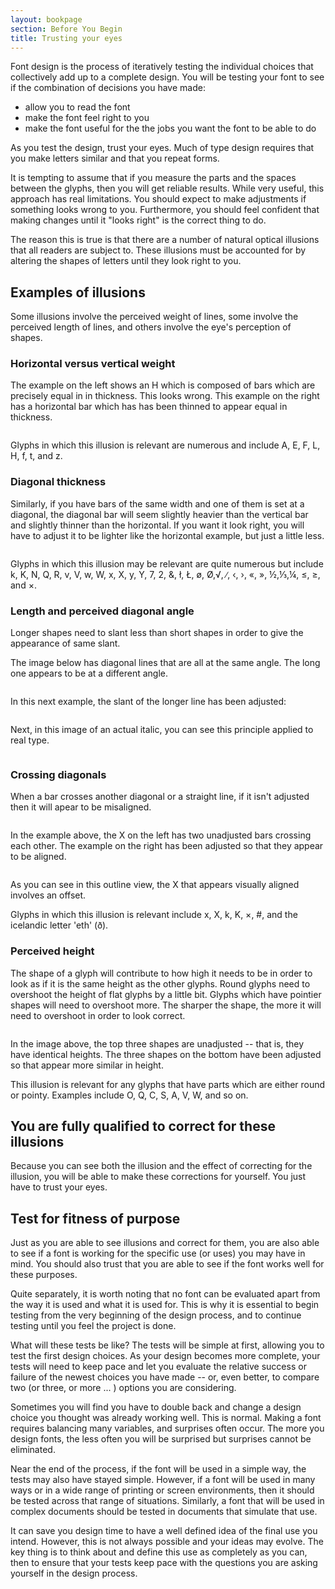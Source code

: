 ```yaml
---
layout: bookpage
section: Before You Begin
title: Trusting your eyes
---
```


Font design is the process of iteratively testing the individual choices that collectively add up to a complete design. You will be testing your font to see if the combination of decisions you have made:

* allow you to read the font
* make the font feel right to you
* make the font useful for the the jobs you want the font to be able to do



As you test the design, trust your eyes. Much of type design requires that you make letters similar and that you repeat forms.

It is tempting to assume that if you measure the parts and the spaces between the glyphs, then you will get reliable results. While very useful, this approach has real limitations. You should expect to make adjustments if something looks wrong to you. Furthermore, you should feel confident that making changes until it "looks right" is the correct thing to do.

The reason this is true is that there are a number of natural optical illusions that all readers are subject to. These illusions must be accounted for by altering the shapes of letters until they look right to you.

## Examples of illusions

Some illusions involve the perceived weight of lines, some involve the perceived length of lines, and others involve the eye's perception of shapes.

### Horizontal versus vertical weight

The example on the left shows an H which is composed of bars which are precisely equal in in thickness. This looks wrong. This example on the right has a horizontal bar which has has been thinned to appear equal in thickness.

<img src="H%20compensation2.png" alt="">

Glyphs in which this illusion is relevant are numerous and include A, E, F, L, H, f, t, and z.

### Diagonal thickness

Similarly, if you have bars of the same width and one of them is set at a diagonal, the diagonal bar will seem slightly heavier than the vertical bar and slightly thinner than the horizontal. If you want it look right, you will have to adjust it to be lighter like the horizontal example, but just a little less.

<img src="Diag%20illusion.png" alt="">

Glyphs in which this illusion may be relevant are quite numerous but include k, K, N, Q, R, v, V, w, W, x, X, y, Y, 7, 2, &amp;, ł, Ł, ø, Ø,√, ∕, ‹, ›, «, », ½,⅓,¼, ≤, ≥, and ×.

### Length and perceived diagonal angle

Longer shapes need to slant less than short shapes in order to give the appearance of same slant.

The image below has diagonal lines that are all at the same angle. The long one appears to be at a different angle.

<img src="pdiag.png" alt="">

In this next example, the slant of the longer line has been adjusted:

<img src="pdiag2.png" alt="">

Next, in this image of an actual italic, you can see this principle applied to real type.

<img src="longer%20less%20slant.png" alt="">

### Crossing diagonals

When a bar crosses another diagonal or a straight line, if it isn't adjusted then it will apear to be misaligned.

<img src="1exes.png" alt="">

In the example above, the X on the left has two unadjusted bars crossing each other. The example on the right has been adjusted so that they appear to be aligned.

<img src="voltaire-X.png" alt="">

As you can see in this outline view, the X that appears visually aligned involves an offset.

Glyphs in which this illusion is relevant include x, X, k, K, ×, #, and the icelandic letter 'eth' (ð).

### Perceived height

The shape of a glyph will contribute to how high it needs to be in order to look as if it is the same height as the other glyphs. Round glyphs need to overshoot the height of flat glyphs by a little bit. Glyphs which have pointier shapes will need to overshoot more. The sharper the shape, the more it will need to overshoot in order to look correct.

<img src="3Shapes.png" alt="">

In the image above, the top three shapes are unadjusted -- that is, they have identical heights. The three shapes on the bottom have been adjusted so that appear more similar in height.

This illusion is relevant for any glyphs that have parts which are either round or pointy. Examples include O, Q, C, S, A, V, W, and so on.

## You are fully qualified to correct for these illusions

Because you can see both the illusion and the effect of correcting for the illusion, you will be able to make these corrections for yourself. You just have to trust your eyes.

## Test for fitness of purpose

Just as you are able to see illusions and correct for them, you are also able to see if a font is working for the specific use (or uses) you may have in mind. You should also trust that you are able to see if the font works well for these purposes.

Quite separately, it is worth noting that no font can be evaluated apart from the way it is used and what it is used for. This is why it is essential to begin testing from the very beginning of the design process, and to continue testing until you feel the project is done.

What will these tests be like? The tests will be simple at first, allowing you to test the first design choices. As your design becomes more complete, your tests will need to keep pace and let you evaluate the relative success or failure of the newest choices you have made -- or, even better, to compare two (or three, or more ... ) options you are considering.

Sometimes you will find you have to double back and change a design choice you thought was already working well. This is normal. Making a font requires balancing many variables, and surprises often occur. The more you design fonts, the less often you will be surprised but surprises cannot be eliminated.

Near the end of the process, if the font will be used in a simple way, the tests may also have stayed simple. However, if a font will be used in many ways or in a wide range of printing or screen environments, then it should be tested across that range of situations. Similarly, a font that will be used in complex documents should be tested in documents that simulate that use.

It can save you design time to have a well defined idea of the final use you intend. However, this is not always possible and your ideas may evolve. The key thing is to think about and define this use as completely as you can, then to ensure that your tests keep pace with the questions you are asking yourself in the design process.</p>